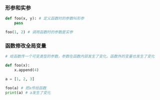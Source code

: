 ### 形参和实参

```python
def foo(x, y): # 定义函数时的参数叫形参
    pass

foo(1, 2) # 调用函数时的参数是实参
```

### 函数修改全局变量
```python
# 给函数传一个可变类型的参数，参数在函数内部发生了变化。函数外的变量也发生了变化

def foo(x):
    x.append(4)

a = [1, 2, 3]

foo(a) # 把a传给函数
print(a) # a发生了变化
```

